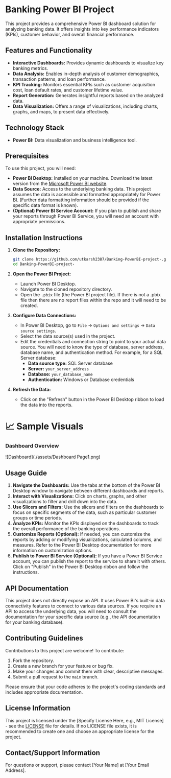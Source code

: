 # Banking Power BI Project

This project provides a comprehensive Power BI dashboard solution for analyzing banking data. It offers insights into key performance indicators (KPIs), customer behavior, and overall financial performance.

## Features and Functionality

*   **Interactive Dashboards:**  Provides dynamic dashboards to visualize key banking metrics.
*   **Data Analysis:** Enables in-depth analysis of customer demographics, transaction patterns, and loan performance.
*   **KPI Tracking:**  Monitors essential KPIs such as customer acquisition cost, loan default rates, and customer lifetime value.
*   **Report Generation:** Generates insightful reports based on the analyzed data.
*   **Data Visualization:**  Offers a range of visualizations, including charts, graphs, and maps, to present data effectively.

## Technology Stack

*   **Power BI:** Data visualization and business intelligence tool.

## Prerequisites

To use this project, you will need:

*   **Power BI Desktop:**  Installed on your machine.  Download the latest version from the [Microsoft Power BI website](https://powerbi.microsoft.com/desktop/).
*   **Data Source:** Access to the underlying banking data.  This project assumes the data is accessible and formatted appropriately for Power BI. (Further data formatting information should be provided if the specific data format is known).
*   **(Optional) Power BI Service Account:** If you plan to publish and share your reports through Power BI Service, you will need an account with appropriate permissions.

## Installation Instructions

1.  **Clone the Repository:**

    ```bash
    git clone https://github.com/utkarsh2387/Banking-PowerBI-project-.git
    cd Banking-PowerBI-project-
    ```

2.  **Open the Power BI Project:**

    *   Launch Power BI Desktop.
    *   Navigate to the cloned repository directory.
    *   Open the `.pbix` file (the Power BI project file). If there is not a .pbix file then there are no report files within the repo and it will need to be created.

3.  **Configure Data Connections:**

    *   In Power BI Desktop, go to `File` -> `Options and settings` -> `Data source settings`.
    *   Select the data source(s) used in the project.
    *   Edit the credentials and connection string to point to your actual data source. You will need to know the type of database, server address, database name, and authentication method.  For example, for a SQL Server database:
        *   **Data source type:** SQL Server database
        *   **Server:** `your_server_address`
        *   **Database:** `your_database_name`
        *   **Authentication:** Windows or Database credentials

4.  **Refresh the Data:**

    *   Click on the "Refresh" button in the Power BI Desktop ribbon to load the data into the reports.
  

# 📈 Sample Visuals
###   Dashboard Overview
![Dashboard](./assets/Dashboard Page1.png)

## Usage Guide

1.  **Navigate the Dashboards:** Use the tabs at the bottom of the Power BI Desktop window to navigate between different dashboards and reports.
2.  **Interact with Visualizations:** Click on charts, graphs, and other visualizations to filter and drill down into the data.
3.  **Use Slicers and Filters:**  Use the slicers and filters on the dashboards to focus on specific segments of the data, such as particular customer groups or time periods.
4.  **Analyze KPIs:**  Monitor the KPIs displayed on the dashboards to track the overall performance of the banking operations.
5.  **Customize Reports (Optional):**  If needed, you can customize the reports by adding or modifying visualizations, calculated columns, and measures.  Refer to the Power BI Desktop documentation for more information on customization options.
6.  **Publish to Power BI Service (Optional):** If you have a Power BI Service account, you can publish the report to the service to share it with others.  Click on "Publish" in the Power BI Desktop ribbon and follow the instructions.

## API Documentation

This project does not directly expose an API. It uses Power BI's built-in data connectivity features to connect to various data sources.  If you require an API to access the underlying data, you will need to consult the documentation for your specific data source (e.g., the API documentation for your banking database).

## Contributing Guidelines

Contributions to this project are welcome! To contribute:

1.  Fork the repository.
2.  Create a new branch for your feature or bug fix.
3.  Make your changes and commit them with clear, descriptive messages.
4.  Submit a pull request to the `main` branch.

Please ensure that your code adheres to the project's coding standards and includes appropriate documentation.

## License Information

This project is licensed under the [Specify License Here, e.g., MIT License] - see the [LICENSE](LICENSE) file for details. If no LICENSE file exists, it is recommended to create one and choose an appropriate license for the project.

## Contact/Support Information

For questions or support, please contact [Your Name] at [Your Email Address].
